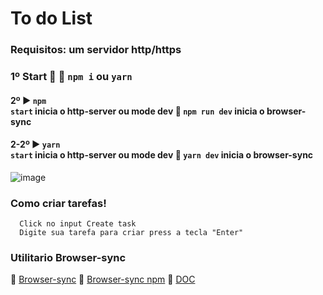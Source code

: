 # To do List

### Requisitos: um servidor http/https

### 1º Start :rocket: :truck: <code>npm i</code> ou <code>yarn</code>
#### 2º :arrow_forward: <code>npm start</code> inicia o http-server ou mode dev :construction: <code>npm run dev</code> inicia o browser-sync
#### 2-2º :arrow_forward: <code>yarn start</code> inicia o http-server ou mode dev :construction: <code>yarn dev</code> inicia o browser-sync

![image](https://i.imgur.com/phcU9mf.png)

### Como criar tarefas!

```
  Click no input Create task
  Digite sua tarefa para criar press a tecla "Enter"
```

### Utilitario Browser-sync

:link: [Browser-sync](https://www.browsersync.io/)
:link: [Browser-sync npm](https://www.npmjs.com/package/browser-sync)
:link: [DOC](https://www.browsersync.io/docs)

